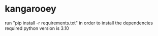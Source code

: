 # kangarooey
run "pip install -r requirements.txt" in order to install the dependencies
required python version is 3.10
